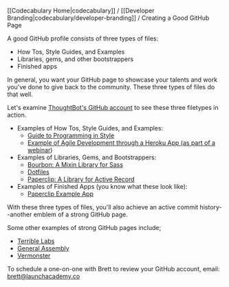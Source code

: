 [[Codecabulary Home|codecabulary]] / [[Developer Branding|codecabulary/developer-branding]] / Creating a Good GitHub Page

<!-- ---title: Creating A Good GitHub Page --- -->

A good GitHub profile consists of three types of files:

* How Tos, Style Guides, and Examples
* Libraries, gems, and other bootstrappers
* Finished apps

In general, you want your GitHub page to showcase your talents and work you've done to give back to the community. These three types of files do that well. 

Let's examine [ThoughtBot's GitHub account](https://github.com/thoughtbot) to see these three filetypes in action.

* Examples of How Tos, Style Guides, and Examples:
	* [Guide to Programming in Style](https://github.com/thoughtbot/guides)
	* [Example of Agile Development through a Heroku App (as part of a webinar](https://github.com/thoughtbot/webinar))
* Examples of Libraries, Gems, and Bootstrappers:
	* [Bourbon: A Mixin Library for Sass](https://github.com/thoughtbot/bourbon)
	* [Dotfiles](https://github.com/thoughtbot/dotfiles)
	* [Paperclip: A Library for Active Record](https://github.com/thoughtbot/paperclip)
* Examples of Finished Apps (you know what these look like):
	* [Paperclip Example App](https://github.com/thoughtbot/paperclip_demo)
	
With these three types of files, you'll also achieve an active commit history--another emblem of a strong GitHub page.

Some other examples of strong GitHub pages include;

* [Terrible Labs](https://github.com/terriblelabs)
* [General Assembly](https://github.com/generalassembly)
* [Vermonster](https://github.com/Vermonster)

To schedule a one-on-one with Brett to review your GitHub account, email: brett@launchacademy.co   
